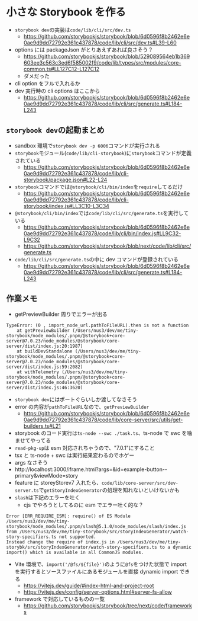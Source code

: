 # 小さな Storybook を作る

- `storybook dev`の実装は`code/lib/cli/src/dev.ts`
  - https://github.com/storybookjs/storybook/blob/6d0596f8b2462e6e0ae9d9dd72792e361c437878/code/lib/cli/src/dev.ts#L39-L60
- options には packageJson がとりあえずあれば良さそう？
  - https://github.com/storybookjs/storybook/blob/529089564eb1b369603ee3c563c3ed6f585002f9/code/lib/types/src/modules/core-common.ts#LL127C12-L127C12
  - ダメだった
- cli option をフルで入れるか
- dev 実行時の cli options はここから
  - https://github.com/storybookjs/storybook/blob/6d0596f8b2462e6e0ae9d9dd72792e361c437878/code/lib/cli/src/generate.ts#L184-L243

## `storybook dev`の起動まとめ

- sandbox 環境で`storybook dev -p 6006`コマンドが実行される
- `storybook`モジュール(`code/lib/cli-storybook`)に`storybook`コマンドが定義されている
  - https://github.com/storybookjs/storybook/blob/6d0596f8b2462e6e0ae9d9dd72792e361c437878/code/lib/cli-storybook/package.json#L22-L24
- `storybook`コマンドでは`@storybook/cli/bin/index`を`require`してるだけ
  - https://github.com/storybookjs/storybook/blob/6d0596f8b2462e6e0ae9d9dd72792e361c437878/code/lib/cli-storybook/index.js#LL3C10-L3C34
- `@storybook/cli/bin/index`では`code/lib/cli/src/generate.ts`を実行している
  - https://github.com/storybookjs/storybook/blob/6d0596f8b2462e6e0ae9d9dd72792e361c437878/code/lib/cli/bin/index.js#LL9C32-L9C32
  - https://github.com/storybookjs/storybook/blob/next/code/lib/cli/src/generate.ts
- `code/lib/cli/src/generate.ts`の中に dev コマンドが登録されている
  - https://github.com/storybookjs/storybook/blob/6d0596f8b2462e6e0ae9d9dd72792e361c437878/code/lib/cli/src/generate.ts#L184-L243

## 作業メモ

- getPreviewBuilder 周りでエラーが出る

```
TypeError: (0 , import_node_url.pathToFileURL).then is not a function
    at getPreviewBuilder (/Users/nus3/dev/me/tiny-storybook/node_modules/.pnpm/@storybook+core-server@7.0.23/node_modules/@storybook/core-server/dist/index.js:20:1987)
    at buildDevStandalone (/Users/nus3/dev/me/tiny-storybook/node_modules/.pnpm/@storybook+core-server@7.0.23/node_modules/@storybook/core-server/dist/index.js:59:2082)
    at withTelemetry (/Users/nus3/dev/me/tiny-storybook/node_modules/.pnpm/@storybook+core-server@7.0.23/node_modules/@storybook/core-server/dist/index.js:46:3620)
```

- `storybook dev`にはポートぐらいしか渡してなさそう
- error の内容が`pathToFileURL`なので、`getPreviewBuilder`
  - https://github.com/storybookjs/storybook/blob/6d0596f8b2462e6e0ae9d9dd72792e361c437878/code/lib/core-server/src/utils/get-builders.ts#L21
- storybook のコード実行は`ts-node --swc ./task.ts`、ts-node で swc を噛ませてやってる
- `read-pkg-up`は esm 対応されちゃうので、"7.0.1"にすること
- tsx と ts-node + swc は実行結果変わるのでホゲー
- args なさそう
- http://localhost:3000/iframe.html?args=&id=example-button--primary&viewMode=story
- feature に storeyStorev7 入れたら、`code/lib/core-server/src/dev-server.ts`で`getStoryIndexGenerator`の処理を知れないといけないかも
- `slash`は下記のエラーを吐く
  - cjs でやろうとしてるのに esm でエラー吐く的な？

```
Error [ERR_REQUIRE_ESM]: require() of ES Module /Users/nus3/dev/me/tiny-storybook/node_modules/.pnpm/slash@5.1.0/node_modules/slash/index.js from /Users/nus3/dev/me/tiny-storybook/src/storyIndexGenerator/watch-story-specifiers.ts not supported.
Instead change the require of index.js in /Users/nus3/dev/me/tiny-storybk/src/storyIndexGenerator/watch-story-specifiers.ts to a dynamic import() which is available in all CommonJS modules.
```

- Vite 環境で、`import('/@fs/${file}')`のように`@fs`をつけた状態で import を実行するとソースファイルにあるモジュールを直接 dynamic import できる
  - https://vitejs.dev/guide/#index-html-and-project-root
  - https://vitejs.dev/config/server-options.html#server-fs-allow
- framework で対応しているものの一覧
  - https://github.com/storybookjs/storybook/tree/next/code/frameworks
